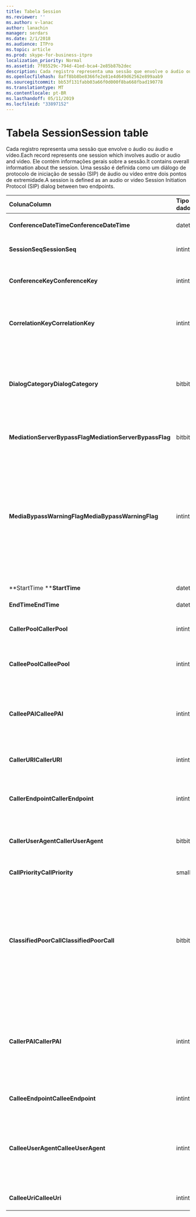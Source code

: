 ```yaml
---
title: Tabela Session
ms.reviewer: ''
ms.author: v-lanac
author: lanachin
manager: serdars
ms.date: 2/1/2018
ms.audience: ITPro
ms.topic: article
ms.prod: skype-for-business-itpro
localization_priority: Normal
ms.assetid: 7f05529c-794d-41ed-bca4-2e85b87b2dec
description: Cada registro representa uma sessão que envolve o áudio ou áudio e vídeo. Ele contém informações gerais sobre a sessão. Uma sessão é definida como um diálogo de protocolo de iniciação de sessão (SIP) de áudio ou vídeo entre dois pontos de extremidade.
ms.openlocfilehash: 8aff8bb8be8366fe2e81e4d649d62562e899aab9
ms.sourcegitcommit: bb53f131fabb03a66f0d000f8ba668fbad190778
ms.translationtype: MT
ms.contentlocale: pt-BR
ms.lasthandoff: 05/11/2019
ms.locfileid: "33897152"
---
```

# <a name="session-table"></a><span data-ttu-id="74c7c-105">Tabela Session</span><span class="sxs-lookup"><span data-stu-id="74c7c-105">Session table</span></span>
 
<span data-ttu-id="74c7c-106">Cada registro representa uma sessão que envolve o áudio ou áudio e vídeo.</span><span class="sxs-lookup"><span data-stu-id="74c7c-106">Each record represents one session which involves audio or audio and video.</span></span> <span data-ttu-id="74c7c-107">Ele contém informações gerais sobre a sessão.</span><span class="sxs-lookup"><span data-stu-id="74c7c-107">It contains overall information about the session.</span></span> <span data-ttu-id="74c7c-108">Uma sessão é definida como um diálogo de protocolo de iniciação de sessão (SIP) de áudio ou vídeo entre dois pontos de extremidade.</span><span class="sxs-lookup"><span data-stu-id="74c7c-108">A session is defined as an audio or video Session Initiation Protocol (SIP) dialog between two endpoints.</span></span>
  
|<span data-ttu-id="74c7c-109">**Coluna**</span><span class="sxs-lookup"><span data-stu-id="74c7c-109">**Column**</span></span>|<span data-ttu-id="74c7c-110">**Tipo de dados**</span><span class="sxs-lookup"><span data-stu-id="74c7c-110">**Data Type**</span></span>|<span data-ttu-id="74c7c-111">**Chave/índice**</span><span class="sxs-lookup"><span data-stu-id="74c7c-111">**Key/Index**</span></span>|<span data-ttu-id="74c7c-112">**Detalhes**</span><span class="sxs-lookup"><span data-stu-id="74c7c-112">**Details**</span></span>|
|:-----|:-----|:-----|:-----|
|<span data-ttu-id="74c7c-113">**ConferenceDateTime**</span><span class="sxs-lookup"><span data-stu-id="74c7c-113">**ConferenceDateTime**</span></span> <br/> |<span data-ttu-id="74c7c-114">datetime</span><span class="sxs-lookup"><span data-stu-id="74c7c-114">datetime</span></span>  <br/> |<span data-ttu-id="74c7c-115">Primária</span><span class="sxs-lookup"><span data-stu-id="74c7c-115">Primary</span></span>  <br/> |<span data-ttu-id="74c7c-116">Referenciado pela [Dialog table](dialog.md).</span><span class="sxs-lookup"><span data-stu-id="74c7c-116">Referenced from the [Dialog table](dialog.md).</span></span>  <br/> |
|<span data-ttu-id="74c7c-117">**SessionSeq**</span><span class="sxs-lookup"><span data-stu-id="74c7c-117">**SessionSeq**</span></span> <br/> |<span data-ttu-id="74c7c-118">int</span><span class="sxs-lookup"><span data-stu-id="74c7c-118">int</span></span>  <br/> |<span data-ttu-id="74c7c-119">Primária</span><span class="sxs-lookup"><span data-stu-id="74c7c-119">Primary</span></span>  <br/> |<span data-ttu-id="74c7c-120">Referenciado pela [Dialog table](dialog.md).</span><span class="sxs-lookup"><span data-stu-id="74c7c-120">Referenced from the [Dialog table](dialog.md).</span></span>  <br/> |
|<span data-ttu-id="74c7c-121">**ConferenceKey**</span><span class="sxs-lookup"><span data-stu-id="74c7c-121">**ConferenceKey**</span></span> <br/> |<span data-ttu-id="74c7c-122">int</span><span class="sxs-lookup"><span data-stu-id="74c7c-122">int</span></span>  <br/> |<span data-ttu-id="74c7c-123">Externa</span><span class="sxs-lookup"><span data-stu-id="74c7c-123">Foreign</span></span>  <br/> |<span data-ttu-id="74c7c-124">Chave de conferência.</span><span class="sxs-lookup"><span data-stu-id="74c7c-124">Conference key.</span></span> <span data-ttu-id="74c7c-125">Referenciado da [tabela de conferência](conference.md).</span><span class="sxs-lookup"><span data-stu-id="74c7c-125">Referenced from the [Conference table](conference.md).</span></span>  <br/> |
|<span data-ttu-id="74c7c-126">**CorrelationKey**</span><span class="sxs-lookup"><span data-stu-id="74c7c-126">**CorrelationKey**</span></span> <br/> |<span data-ttu-id="74c7c-127">int</span><span class="sxs-lookup"><span data-stu-id="74c7c-127">int</span></span>  <br/> |<span data-ttu-id="74c7c-128">Externa</span><span class="sxs-lookup"><span data-stu-id="74c7c-128">Foreign</span></span>  <br/> |<span data-ttu-id="74c7c-129">Chave de correlação.</span><span class="sxs-lookup"><span data-stu-id="74c7c-129">Correlation key.</span></span> <span data-ttu-id="74c7c-130">Referenciado da [tabela SessionCorrelation](sessioncorrelation.md).</span><span class="sxs-lookup"><span data-stu-id="74c7c-130">Referenced from the [SessionCorrelation table](sessioncorrelation.md).</span></span>  <br/> |
|<span data-ttu-id="74c7c-131">**DialogCategory**</span><span class="sxs-lookup"><span data-stu-id="74c7c-131">**DialogCategory**</span></span> <br/> |<span data-ttu-id="74c7c-132">bit</span><span class="sxs-lookup"><span data-stu-id="74c7c-132">bit</span></span>  <br/> | <br/> |<span data-ttu-id="74c7c-133">Categoria do diálogo; 0 é Skype para Business Server para a perna do servidor de mediação; 1 é o servidor de mediação para o trecho de gateway PSTN.</span><span class="sxs-lookup"><span data-stu-id="74c7c-133">Dialog category; 0 is Skype for Business Server to Mediation Server leg; 1 is Mediation Server to PSTN gateway leg.</span></span>  <br/> |
|<span data-ttu-id="74c7c-134">**MediationServerBypassFlag**</span><span class="sxs-lookup"><span data-stu-id="74c7c-134">**MediationServerBypassFlag**</span></span> <br/> |<span data-ttu-id="74c7c-135">bit</span><span class="sxs-lookup"><span data-stu-id="74c7c-135">bit</span></span>  <br/> ||<span data-ttu-id="74c7c-136">Sinalizador que indica se a chamada foi ignorada ou não.</span><span class="sxs-lookup"><span data-stu-id="74c7c-136">Flag indicating if the call was bypassed or not.</span></span>  <br/> |
|<span data-ttu-id="74c7c-137">**MediaBypassWarningFlag**</span><span class="sxs-lookup"><span data-stu-id="74c7c-137">**MediaBypassWarningFlag**</span></span> <br/> |<span data-ttu-id="74c7c-138">int</span><span class="sxs-lookup"><span data-stu-id="74c7c-138">int</span></span>  <br/> ||<span data-ttu-id="74c7c-139">Este campo, se presente, indica por que uma chamada não foi ignorada, mesmo se o desvio de correspondem de IDs.</span><span class="sxs-lookup"><span data-stu-id="74c7c-139">This field, if present, indicates why a call was not bypassed even if the bypass IDs matched.</span></span> <span data-ttu-id="74c7c-140">Skype para Business Server, somente um valor é definido.</span><span class="sxs-lookup"><span data-stu-id="74c7c-140">For Skype for Business Server, only one value is defined.</span></span>  <br/> <span data-ttu-id="74c7c-141">0x0001 - ID de desvio desconhecida adaptador de rede padrão.</span><span class="sxs-lookup"><span data-stu-id="74c7c-141">0x0001 - Unknown bypass ID for Default network adapter.</span></span>  <br/> |
|<span data-ttu-id="74c7c-142">**StartTime **</span><span class="sxs-lookup"><span data-stu-id="74c7c-142">**StartTime**</span></span> <br/> |<span data-ttu-id="74c7c-143">datetime</span><span class="sxs-lookup"><span data-stu-id="74c7c-143">datetime</span></span>  <br/> | <br/> |<span data-ttu-id="74c7c-144">Hora de início da chamada.</span><span class="sxs-lookup"><span data-stu-id="74c7c-144">Call start time.</span></span>  <br/> |
|<span data-ttu-id="74c7c-145">**EndTime**</span><span class="sxs-lookup"><span data-stu-id="74c7c-145">**EndTime**</span></span> <br/> |<span data-ttu-id="74c7c-146">datetime</span><span class="sxs-lookup"><span data-stu-id="74c7c-146">datetime</span></span>  <br/> | <br/> |<span data-ttu-id="74c7c-147">Hora de término da chamada.</span><span class="sxs-lookup"><span data-stu-id="74c7c-147">Call end time.</span></span>  <br/> |
|<span data-ttu-id="74c7c-148">**CallerPool**</span><span class="sxs-lookup"><span data-stu-id="74c7c-148">**CallerPool**</span></span> <br/> |<span data-ttu-id="74c7c-149">int</span><span class="sxs-lookup"><span data-stu-id="74c7c-149">int</span></span>  <br/> |<span data-ttu-id="74c7c-150">Externa</span><span class="sxs-lookup"><span data-stu-id="74c7c-150">Foreign</span></span>  <br/> |<span data-ttu-id="74c7c-151">O pool do chamador.</span><span class="sxs-lookup"><span data-stu-id="74c7c-151">The pool of the caller.</span></span> <span data-ttu-id="74c7c-152">Referenciado da [tabela de Pool](pool.md).</span><span class="sxs-lookup"><span data-stu-id="74c7c-152">Referenced from the [Pool table](pool.md).</span></span>  <br/> |
|<span data-ttu-id="74c7c-153">**CalleePool**</span><span class="sxs-lookup"><span data-stu-id="74c7c-153">**CalleePool**</span></span> <br/> |<span data-ttu-id="74c7c-154">int</span><span class="sxs-lookup"><span data-stu-id="74c7c-154">int</span></span>  <br/> |<span data-ttu-id="74c7c-155">Externa</span><span class="sxs-lookup"><span data-stu-id="74c7c-155">Foreign</span></span>  <br/> |<span data-ttu-id="74c7c-156">O pool do receptor da chamada.</span><span class="sxs-lookup"><span data-stu-id="74c7c-156">The pool of the call receiver.</span></span> <span data-ttu-id="74c7c-157">Referenciado da [tabela de Pool](pool.md).</span><span class="sxs-lookup"><span data-stu-id="74c7c-157">Referenced from the [Pool table](pool.md).</span></span>  <br/> |
|<span data-ttu-id="74c7c-158">**CalleePAI**</span><span class="sxs-lookup"><span data-stu-id="74c7c-158">**CalleePAI**</span></span> <br/> |<span data-ttu-id="74c7c-159">int</span><span class="sxs-lookup"><span data-stu-id="74c7c-159">int</span></span>  <br/> |<span data-ttu-id="74c7c-160">Externa</span><span class="sxs-lookup"><span data-stu-id="74c7c-160">Foreign</span></span>  <br/> |<span data-ttu-id="74c7c-161">URI do SIP na SIP declarada p identidade (PAI) do ponto de extremidade de recepção.</span><span class="sxs-lookup"><span data-stu-id="74c7c-161">SIP URI in the SIP p-asserted identity (PAI) of the receiving endpoint.</span></span> <span data-ttu-id="74c7c-162">Referenciado da [tabela do usuário](user-0.md).</span><span class="sxs-lookup"><span data-stu-id="74c7c-162">Referenced from the [User table](user-0.md).</span></span>  <br/> |
|<span data-ttu-id="74c7c-163">**CallerURI**</span><span class="sxs-lookup"><span data-stu-id="74c7c-163">**CallerURI**</span></span> <br/> |<span data-ttu-id="74c7c-164">int</span><span class="sxs-lookup"><span data-stu-id="74c7c-164">int</span></span>  <br/> |<span data-ttu-id="74c7c-165">Externa</span><span class="sxs-lookup"><span data-stu-id="74c7c-165">Foreign</span></span>  <br/> |<span data-ttu-id="74c7c-166">URI do chamador.</span><span class="sxs-lookup"><span data-stu-id="74c7c-166">Caller's URI.</span></span> <span data-ttu-id="74c7c-167">Referenciado da [tabela do usuário](user-0.md).</span><span class="sxs-lookup"><span data-stu-id="74c7c-167">Referenced from the [User table](user-0.md).</span></span>  <br/> |
|<span data-ttu-id="74c7c-168">**CallerEndpoint**</span><span class="sxs-lookup"><span data-stu-id="74c7c-168">**CallerEndpoint**</span></span> <br/> |<span data-ttu-id="74c7c-169">int</span><span class="sxs-lookup"><span data-stu-id="74c7c-169">int</span></span>  <br/> |<span data-ttu-id="74c7c-170">Externa</span><span class="sxs-lookup"><span data-stu-id="74c7c-170">Foreign</span></span>  <br/> |<span data-ttu-id="74c7c-171">Ponto de extremidade do chamador.</span><span class="sxs-lookup"><span data-stu-id="74c7c-171">Caller's endpoint.</span></span> <span data-ttu-id="74c7c-172">Referenciado da [tabela de ponto de extremidade](endpoint.md).</span><span class="sxs-lookup"><span data-stu-id="74c7c-172">Referenced from the [Endpoint table](endpoint.md).</span></span>  <br/> |
|<span data-ttu-id="74c7c-173">**CallerUserAgent**</span><span class="sxs-lookup"><span data-stu-id="74c7c-173">**CallerUserAgent**</span></span> <br/> |<span data-ttu-id="74c7c-174">bit</span><span class="sxs-lookup"><span data-stu-id="74c7c-174">bit</span></span>  <br/> |<span data-ttu-id="74c7c-175">Externa</span><span class="sxs-lookup"><span data-stu-id="74c7c-175">Foreign</span></span>  <br/> |<span data-ttu-id="74c7c-176">Agente de usuário do chamador.</span><span class="sxs-lookup"><span data-stu-id="74c7c-176">Caller's user agent.</span></span> <span data-ttu-id="74c7c-177">Referenciado da [tabela UserAgent](useragent.md).</span><span class="sxs-lookup"><span data-stu-id="74c7c-177">Referenced from the [UserAgent table](useragent.md).</span></span>  <br/> |
|<span data-ttu-id="74c7c-178">**CallPriority**</span><span class="sxs-lookup"><span data-stu-id="74c7c-178">**CallPriority**</span></span> <br/> |<span data-ttu-id="74c7c-179">smallint</span><span class="sxs-lookup"><span data-stu-id="74c7c-179">smallint</span></span>  <br/> ||<span data-ttu-id="74c7c-180">A prioridade desta chamada.</span><span class="sxs-lookup"><span data-stu-id="74c7c-180">The priority of this call.</span></span>  <br/> |
|<span data-ttu-id="74c7c-181">**ClassifiedPoorCall**</span><span class="sxs-lookup"><span data-stu-id="74c7c-181">**ClassifiedPoorCall**</span></span> <br/> |<span data-ttu-id="74c7c-182">bit</span><span class="sxs-lookup"><span data-stu-id="74c7c-182">bit</span></span>  <br/> ||<span data-ttu-id="74c7c-183">Esta coluna foi preterida e não é usada no Skype para Business Server.</span><span class="sxs-lookup"><span data-stu-id="74c7c-183">This column has been deprecated and is not used in Skype for Business Server.</span></span> <span data-ttu-id="74c7c-184">Em vez disso, essa informação é relatada em um bases de linha-media.</span><span class="sxs-lookup"><span data-stu-id="74c7c-184">Instead, this information is reported on a per-media line bases.</span></span> <span data-ttu-id="74c7c-185">Consulte a [tabela MediaLine](medialine-0.md) para obter mais informações.</span><span class="sxs-lookup"><span data-stu-id="74c7c-185">Refer to the [MediaLine table](medialine-0.md) for more information.</span></span> <br/> |
|<span data-ttu-id="74c7c-186">**CallerPAI**</span><span class="sxs-lookup"><span data-stu-id="74c7c-186">**CallerPAI**</span></span> <br/> |<span data-ttu-id="74c7c-187">int</span><span class="sxs-lookup"><span data-stu-id="74c7c-187">int</span></span>  <br/> |<span data-ttu-id="74c7c-188">Externa</span><span class="sxs-lookup"><span data-stu-id="74c7c-188">Foreign</span></span>  <br/> |<span data-ttu-id="74c7c-189">P-Asserted-Identity do usuário que fez a chamada.</span><span class="sxs-lookup"><span data-stu-id="74c7c-189">P-Asserted-Identity of the user who placed the call.</span></span> <span data-ttu-id="74c7c-190">P-Asserted-Identity (PAI) é usado para transmitir a verdadeira identidade do usuário que fez a chamada.</span><span class="sxs-lookup"><span data-stu-id="74c7c-190">The P-Asserted-Identity (PAI) is used to convey the true identity of the user who placed the call.</span></span>  <br/> |
|<span data-ttu-id="74c7c-191">**CalleeEndpoint**</span><span class="sxs-lookup"><span data-stu-id="74c7c-191">**CalleeEndpoint**</span></span> <br/> |<span data-ttu-id="74c7c-192">int</span><span class="sxs-lookup"><span data-stu-id="74c7c-192">int</span></span>  <br/> |<span data-ttu-id="74c7c-193">Externa</span><span class="sxs-lookup"><span data-stu-id="74c7c-193">Foreign</span></span>  <br/> |<span data-ttu-id="74c7c-194">Ponto de extremidade que recebeu a chamada.</span><span class="sxs-lookup"><span data-stu-id="74c7c-194">Endpoint that received the call.</span></span>  <br/> |
|<span data-ttu-id="74c7c-195">**CalleeUserAgent**</span><span class="sxs-lookup"><span data-stu-id="74c7c-195">**CalleeUserAgent**</span></span> <br/> |<span data-ttu-id="74c7c-196">int</span><span class="sxs-lookup"><span data-stu-id="74c7c-196">int</span></span>  <br/> |<span data-ttu-id="74c7c-197">Externa</span><span class="sxs-lookup"><span data-stu-id="74c7c-197">Foreign</span></span>  <br/> |<span data-ttu-id="74c7c-198">Agente de usuário empregado pelo usuário que recebeu a chamada.</span><span class="sxs-lookup"><span data-stu-id="74c7c-198">User agent employed by the user who received the call.</span></span> <span data-ttu-id="74c7c-199">Agentes de usuário representam um dispositivo de ponto de extremidade do cliente.</span><span class="sxs-lookup"><span data-stu-id="74c7c-199">User agents represent the client endpoint device.</span></span>  <br/> |
|<span data-ttu-id="74c7c-200">**CalleeUri**</span><span class="sxs-lookup"><span data-stu-id="74c7c-200">**CalleeUri**</span></span> <br/> |<span data-ttu-id="74c7c-201">int</span><span class="sxs-lookup"><span data-stu-id="74c7c-201">int</span></span>  <br/> |<span data-ttu-id="74c7c-202">Externa</span><span class="sxs-lookup"><span data-stu-id="74c7c-202">Foreign</span></span>  <br/> |<span data-ttu-id="74c7c-203">URI do SIP do usuário que recebeu a chamada.</span><span class="sxs-lookup"><span data-stu-id="74c7c-203">SIP URI of the user who received the call.</span></span>  <br/> |
   

